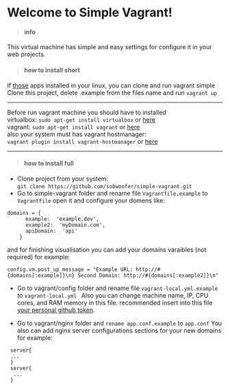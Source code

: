 Welcome to Simple Vagrant!
===================
> #### info

This virtual machine has simple and easy settings for configure it
in your web projects.
> #### how to install short

If [those](#you-should-have-to-installed)  apps installed in your linux, you can clone and run vagrant simple <br> 
Clone this project, delete .example from the files name and run ```vagrant up```

----------

Before run vagrant machine you should have to installed <br>
virtualbox: ```sudo apt-get install virtualbox``` or [here][1] <br>
vagrant: ```sudo apt-get install vagrant```  or [here][2] <br>
also your system must has vagrant hostmanager: <br>
```vagrant plugin install vagrant-hostmanager``` or [here][3] <br>

----------

> #### how to install full 
 
 - Clone project from your system: <br>
 ``` git clone https://github.com/sobwoofer/simple-vagrant.git ``` <br>
 - Go to simple-vagrant folder and rename file ```Vagrantfile.example``` to ``` Vagrantfile```
open it and configure your domens like: 
``` 
domains = {
      example:  'example.dev',
      example2:  'myDomain.com',
      apiDomain:  'api'
    } 
```
and for finishing visualisation you can add your domains varaibles (not required) for example:
```
config.vm.post_up_message = "Example URL: http://#{domains[:example]}\n} Second Domain: http://#{domains[:example2]}\n"
```
 - Go to vagrant/config folder and rename file ```vagrant-local.yml.example``` to ```vagrant-local.yml ```
 Also you can change machine name, IP, CPU cores, and RAM memory in this file.
 recommended insert into this file [your personal github token][4].

 - Go to vagrant/nginx folder and ```rename app.conf.example``` to ```app.conf```
 You also can add nginx server configurations sections for your new domains for example:
``` 
 server{
 ...
 }
 server{
  ...
 }
```
 
 
 
  [1]: https://www.virtualbox.org/wiki/Linux_Downloads
  [2]: https://www.vagrantup.com/downloads.html
  [3]: https://github.com/devopsgroup-io/vagrant-hostmanager
  [4]: https://github.com/settings/tokens